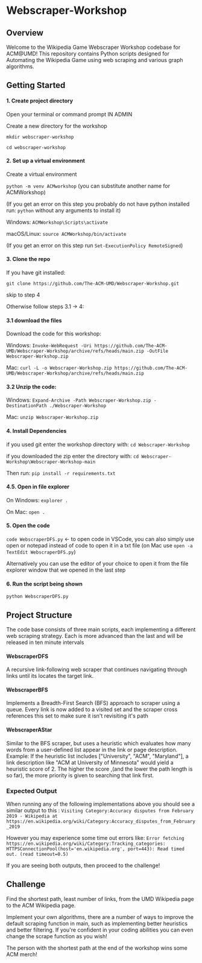 # Webscraper-Workshop

## Overview
Welcome to the Wikipedia Game Webscraper Workshop codebase for ACM@UMD! This repository contains Python scripts designed for Automating the Wikipedia Game using web scraping and various graph algorithms.

## Getting Started
#### 1. Create project directory
Open your terminal or command prompt IN ADMIN

Create a new directory for the workshop

`mkdir webscraper-workshop`

`cd webscraper-workshop`

#### 2. Set up a virtual environment
Create a virtual environment 

`python -m venv ACMworkshop` (you can substitute another name for ACMWorkshop)

(If you get an error on this step you probably do not have python installed run: `python` without any arguments to install it)

Windows: `ACMWorkshop\Scripts\activate`

macOS/Linux: `source ACMWorkshop/bin/activate`

(If you get an error on this step run `Set-ExecutionPolicy RemoteSigned`)

#### 3. Clone the repo

If you have git installed: 

`git clone https://github.com/The-ACM-UMD/Webscraper-Workshop.git`

skip to step 4

Otherwise follow steps 3.1 -> 4:

#### 3.1 download the files

Download the code for this workshop: 

Windows: `Invoke-WebRequest -Uri https://github.com/The-ACM-UMD/Webscraper-Workshop/archive/refs/heads/main.zip -OutFile Webscraper-Workshop.zip`

Mac: `curl -L -o Webscraper-Workshop.zip https://github.com/The-ACM-UMD/Webscraper-Workshop/archive/refs/heads/main.zip`

#### 3.2 Unzip the code:

Windows: `Expand-Archive -Path Webscraper-Workshop.zip -DestinationPath ./Webscraper-Workshop`

Mac: `unzip Webscraper-Workshop.zip`

#### 4. Install Dependencies

if you used git enter the workshop directory with: `cd Webscraper-Workshop`

if you downloaded the zip enter the directory with: `cd Webscraper-Workshop\Webscraper-Workshop-main`

Then run: `pip install -r requirements.txt`

#### 4.5. Open in file explorer
On Windows: `explorer .`

On Mac: `open .`

#### 5. Open the code
`code WebscraperDFS.py` <- to open code in VSCode, you can also simply use open or notepad instead of code to open it in a txt file (on Mac use `open -a TextEdit WebscraperDFS.py`)

Alternatively you can use the editor of your choice to open it from the file explorer window that we opened in the last step

#### 6. Run the script being shown
`python WebscraperDFS.py`

## Project Structure
The code base consists of three main scripts, each implementing a different web scraping strategy. Each is more advanced than the last and will be released in ten minute intervals
#### WebscraperDFS
A recursive link-following web scraper that continues navigating through links until its locates the target link. 
#### WebscraperBFS 
Implements a Breadth-First Search (BFS) approach to scraper using a queue.
Every link is now added to a visited set and the scraper cross references this set to make sure it isn't revisiting it's path
#### WebscraperAStar
Similar to the BFS scraper, but uses a heuristic which evaluates how many words from a user-defined list appear in the link or page description.
Example: If the heuristic list includes ["University", "ACM", "Maryland"], a link description like "ACM at University of Minnesota" would yield a heuristic score of 2. The higher the score ,(and the lower the path length is so far), the more priority is given to searching that link first.

### Expected Output
When running any of the following implementations above you should see a similar output to this :
`Visiting Category:Accuracy disputes from February 2019 - Wikipedia at https://en.wikipedia.org/wiki/Category:Accuracy_disputes_from_February_2019`

However you may experience some time out errors like: 
`Error fetching https://en.wikipedia.org/wiki/Category:Tracking_categories: HTTPSConnectionPool(host='en.wikipedia.org', port=443): Read timed out. (read timeout=0.5)`

If you are seeing both outputs, then proceed to the challenge!

## Challenge
Find the shortest path, least number of links, from the UMD Wikipedia page to the ACM Wikipedia page.

Implement your own algorithms, there are a number of ways to improve the default scraping function in main, such as implementing better heuristics and better filtering. If you're confident in your coding abilities you can even change the scrape function as you wish!

The person with the shortest path at the end of the workshop wins some ACM merch!
